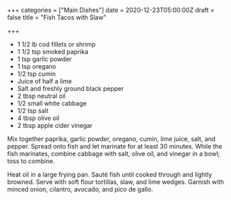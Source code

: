 +++
categories = ["Main Dishes"]
date = 2020-12-23T05:00:00Z
draft = false
title = "Fish Tacos with Slaw"

+++
* 1 1/2 lb cod fillets or shrimp 
* 1 1/2 tsp smoked paprika 
* 1 tsp garlic powder 
* 1 tsp oregano 
* 1/2 tsp cumin 
* Juice of half a lime 
* Salt and freshly ground black pepper 
* 2 tbsp neutral oil 
* 1/2 small white cabbage 
* 1/2 tsp salt 
* 4 tbsp olive oil 
* 2 tbsp apple cider vinegar

Mix together paprika, garlic powder, oregano, cumin, lime juice, salt, and pepper. Spread onto fish and let marinate for at least 30 minutes. While the fish marinates, combine cabbage with salt, olive oil, and vinegar in a bowl; toss to combine. 

Heat oil in a large frying pan. Sauté fish until cooked through and lightly browned. Serve with soft flour tortillas, slaw, and lime wedges. Garnish with minced onion, cilantro, avocado, and pico de gallo.